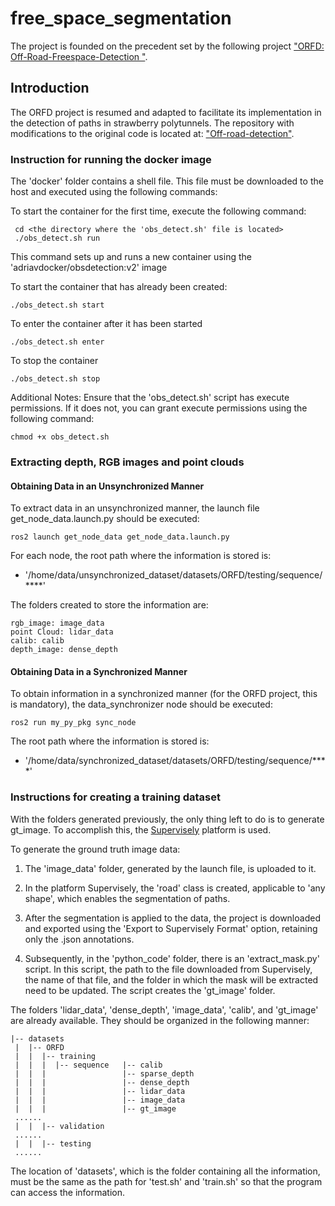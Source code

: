 # free_space_segmentation
The project is founded on the precedent set by the following project ["ORFD: Off-Road-Freespace-Detection
"](https://github.com/chaytonmin/Off-Road-Freespace-Detection/tree/main).

## Introduction

The ORFD project is resumed and adapted to facilitate its implementation in the detection of paths in strawberry polytunnels. The repository with modifications to the original code is located at: ["Off-road-detection"](https://github.com/adri-gth/Off-road-detection/tree/main).

### Instruction for running the docker image

 The 'docker' folder contains a shell file. This file must be downloaded to the host and executed using the following commands:
 
 To start the container for the first time, execute the following command:
 
     cd <the directory where the 'obs_detect.sh' file is located>
     ./obs_detect.sh run
     
This command sets up and runs a new container using the 'adriavdocker/obsdetection:v2' image 

To start the container that has already been created: 

    ./obs_detect.sh start
    
To enter the container after it has been started

    ./obs_detect.sh enter
    
To stop the container 

    ./obs_detect.sh stop
    
Additional Notes: Ensure that the 'obs_detect.sh' script has execute permissions. If it does not, you can grant execute permissions using the following command:

    chmod +x obs_detect.sh

### Extracting depth, RGB images and point clouds 

#### Obtaining Data in an Unsynchronized Manner

To extract data in an unsynchronized manner, the launch file get_node_data.launch.py should be executed:

    ros2 launch get_node_data get_node_data.launch.py

For each node, the root path where the information is stored is:

- '/home/data/unsynchronized_dataset/datasets/ORFD/testing/sequence/****'

The folders created to store the information are:

    rgb_image: image_data 
    point Cloud: lidar_data 
    calib: calib 
    depth_image: dense_depth 


#### Obtaining Data in a Synchronized Manner

To obtain information in a synchronized manner (for the ORFD project, this is mandatory), the data_synchronizer node should be executed:
 
    ros2 run my_py_pkg sync_node

The root path where the information is stored is:

- '/home/data/synchronized_dataset/datasets/ORFD/testing/sequence/****'


### Instructions for creating a training dataset

With the folders generated previously, the only thing left to do is to generate gt_image. To accomplish this, the [Supervisely](https://supervisely.com/) platform is used.

To generate the ground truth image data:

1. The 'image_data' folder, generated by the launch file, is uploaded to it.

2. In the platform Supervisely, the 'road' class is created, applicable to 'any shape', which enables the segmentation of paths.

3. After the segmentation is applied to the data, the project is downloaded and exported using the 'Export to Supervisely Format' option, retaining only the .json annotations.
    
4. Subsequently, in the 'python_code' folder, there is an 'extract_mask.py' script. In this script, the path to the file downloaded from Supervisely, the name of that file, and the folder in which the mask will be extracted need to be updated. The script creates the 'gt_image' folder.


The folders 'lidar_data', 'dense_depth', 'image_data', 'calib', and 'gt_image' are already available. They should be organized in the following manner:

```
|-- datasets
 |  |-- ORFD
 |  |  |-- training
 |  |  |  |-- sequence   |-- calib
 |  |  |                 |-- sparse_depth
 |  |  |                 |-- dense_depth
 |  |  |                 |-- lidar_data
 |  |  |                 |-- image_data
 |  |  |                 |-- gt_image
 ......
 |  |  |-- validation
 ......
 |  |  |-- testing
 ......
```
The location of 'datasets', which is the folder containing all the information, must be the same as the path for 'test.sh' and 'train.sh' so that the program can access the information.

